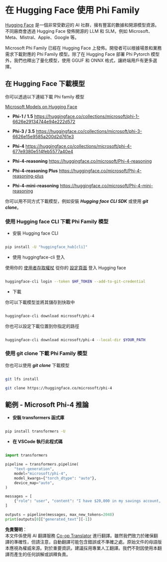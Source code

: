 <!--
CO_OP_TRANSLATOR_METADATA:
{
  "original_hash": "624fe133fba62773979d45f54519f7bb",
  "translation_date": "2025-07-16T18:50:53+00:00",
  "source_file": "md/01.Introduction/02/01.HF.md",
  "language_code": "tw"
}
-->
# **在 Hugging Face 使用 Phi Family**

[Hugging Face](https://huggingface.co/) 是一個非常受歡迎的 AI 社群，擁有豐富的數據和開源模型資源。不同廠商會透過 Hugging Face 發佈開源的 LLM 和 SLM，例如 Microsoft、Meta、Mistral、Apple、Google 等。

Microsoft Phi Family 已經在 Hugging Face 上發佈。開發者可以根據場景和業務需求下載對應的 Phi Family 模型。除了在 Hugging Face 部署 Phi Pytorch 模型外，我們也釋出了量化模型，使用 GGUF 和 ONNX 格式，讓終端用戶有更多選擇。

## **在 Hugging Face 下載模型**

你可以透過以下連結下載 Phi family 模型

[Microsoft Models on Hugging Face](https://huggingface.co/microsoft)

-  **Phi-1 / 1.5** https://huggingface.co/collections/microsoft/phi-1-6626e29134744e94e222d572

-  **Phi-3 / 3.5** https://huggingface.co/collections/microsoft/phi-3-6626e15e9585a200d2d761e3

-  **Phi-4** https://huggingface.co/collections/microsoft/phi-4-677e9380e514feb5577a40e4

- **Phi-4-reasoning** https://huggingface.co/microsoft/Phi-4-reasoning

- **Phi-4-reasoning Plus** https://huggingface.co/microsoft/Phi-4-reasoning-plus 

- **Phi-4-mini-reasoning** https://huggingface.co/microsoft/Phi-4-mini-reasoning

你可以用不同方式下載模型，例如安裝 ***Hugging face CLI SDK*** 或使用 ***git clone***。

### **使用 Hugging face CLI 下載 Phi Family 模型**

- 安裝 Hugging face CLI

```bash

pip install -U "huggingface_hub[cli]"

```

- 使用 huggingface-cli 登入

使用你的 [使用者存取權杖](https://huggingface.co/docs/hub/security-tokens) 從你的 [設定頁面](https://huggingface.co/settings/tokens) 登入 Hugging face

```bash

huggingface-cli login --token $HF_TOKEN --add-to-git-credential

```

- 下載

你可以下載模型並將其儲存到快取中

```bash

huggingface-cli download microsoft/phi-4

```

你也可以設定下載位置到你指定的路徑

```bash

huggingface-cli download microsoft/phi-4 --local-dir $YOUR_PATH

```

### **使用 git clone 下載 Phi Family 模型**

你也可以使用 ***git clone*** 下載模型

```bash

git lfs install

git clone https://huggingface.co/microsoft/phi-4

```

## **範例 - Microsoft Phi-4 推論**

- **安裝 transformers 函式庫**

```bash

pip install transformers -U

```

- **在 VSCode 執行此程式碼**

```python

import transformers

pipeline = transformers.pipeline(
    "text-generation",
    model="microsoft/phi-4",
    model_kwargs={"torch_dtype": "auto"},
    device_map="auto",
)

messages = [
    {"role": "user", "content": "I have $20,000 in my savings account, where I receive a 4% profit per year and payments twice a year. Can you please tell me how long it will take for me to become a millionaire? Also, can you please explain the math step by step as if you were explaining it to an uneducated person?"},
]

outputs = pipeline(messages, max_new_tokens=2048)
print(outputs[0]["generated_text"][-1])

```

**免責聲明**：  
本文件係使用 AI 翻譯服務 [Co-op Translator](https://github.com/Azure/co-op-translator) 進行翻譯。雖然我們致力於確保翻譯的準確性，但請注意，自動翻譯可能包含錯誤或不準確之處。原始文件的母語版本應視為權威來源。對於重要資訊，建議採用專業人工翻譯。我們不對因使用本翻譯而產生的任何誤解或誤釋負責。